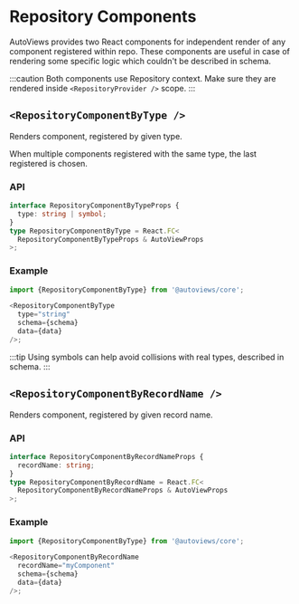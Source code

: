 # Repository Components

AutoViews provides two React components for independent render of any component registered within repo.
These components are useful in case of rendering some specific logic which couldn't be described in schema.

:::caution
Both components use Repository context. Make sure they are rendered inside `<RepositoryProvider />` scope.
:::

## `<RepositoryComponentByType />`

Renders component, registered by given type.

When multiple components registered with the same type, the last registered is chosen.

### API

```ts
interface RepositoryComponentByTypeProps {
  type: string | symbol;
}
type RepositoryComponentByType = React.FC<
  RepositoryComponentByTypeProps & AutoViewProps
>;
```

### Example

```js
import {RepositoryComponentByType} from '@autoviews/core';

<RepositoryComponentByType
  type="string"
  schema={schema}
  data={data}
/>;
```

:::tip
Using symbols can help avoid collisions with real types, described in schema.
:::

## `<RepositoryComponentByRecordName />`

Renders component, registered by given record name.

### API

```ts
interface RepositoryComponentByRecordNameProps {
  recordName: string;
}
type RepositoryComponentByRecordName = React.FC<
  RepositoryComponentByRecordNameProps & AutoViewProps
>;
```

### Example

```js
import {RepositoryComponentByType} from '@autoviews/core';

<RepositoryComponentByRecordName
  recordName="myComponent"
  schema={schema}
  data={data}
/>;
```
